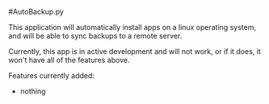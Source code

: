 #AutoBackup.py

This application will automatically install apps on a linux operating system, and will be able to sync backups to a remote server.

Currently, this app is in active development and will not work, or if it does, it won't have all of the features above.

Features currently added:
- nothing
